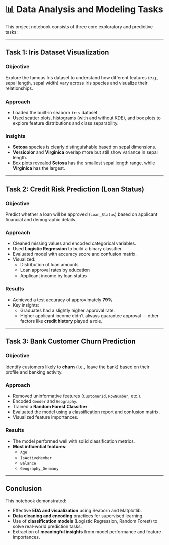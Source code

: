 # 📊 Data Analysis and Modeling Tasks

This project notebook consists of three core exploratory and predictive tasks:

---

##  Task 1: Iris Dataset Visualization

###  Objective
Explore the famous Iris dataset to understand how different features (e.g., sepal length, sepal width) vary across iris species and visualize their relationships.

###  Approach
- Loaded the built-in seaborn `iris` dataset.
- Used scatter plots, histograms (with and without KDE), and box plots to explore feature distributions and class separability.

###  Insights
- **Setosa** species is clearly distinguishable based on sepal dimensions.
- **Versicolor** and **Virginica** overlap more but still show variance in sepal length.
- Box plots revealed **Setosa** has the smallest sepal length range, while **Virginica** has the largest.

---

##  Task 2: Credit Risk Prediction (Loan Status)

###  Objective
Predict whether a loan will be approved (`Loan_Status`) based on applicant financial and demographic details.

###  Approach
- Cleaned missing values and encoded categorical variables.
- Used **Logistic Regression** to build a binary classifier.
- Evaluated model with accuracy score and confusion matrix.
- Visualized:
  - Distribution of loan amounts
  - Loan approval rates by education
  - Applicant income by loan status

###  Results
- Achieved a test accuracy of approximately **79%**.
- Key insights:
  - Graduates had a slightly higher approval rate.
  - Higher applicant income didn't always guarantee approval — other factors like **credit history** played a role.

---

##  Task 3: Bank Customer Churn Prediction

###  Objective
Identify customers likely to **churn** (i.e., leave the bank) based on their profile and banking activity.

###  Approach
- Removed uninformative features (`CustomerId`, `RowNumber`, etc.).
- Encoded `Gender` and `Geography`.
- Trained a **Random Forest Classifier**.
- Evaluated the model using a classification report and confusion matrix.
- Visualized feature importances.

### Results
- The model performed well with solid classification metrics.
- **Most influential features**:
  - `Age`
  - `IsActiveMember`
  - `Balance`
  - `Geography_Germany`

---

## Conclusion

This notebook demonstrated:
- Effective **EDA and visualization** using Seaborn and Matplotlib.
- **Data cleaning and encoding** practices for supervised learning.
- Use of **classification models** (Logistic Regression, Random Forest) to solve real-world prediction tasks.
- Extraction of **meaningful insights** from model performance and feature importances.
